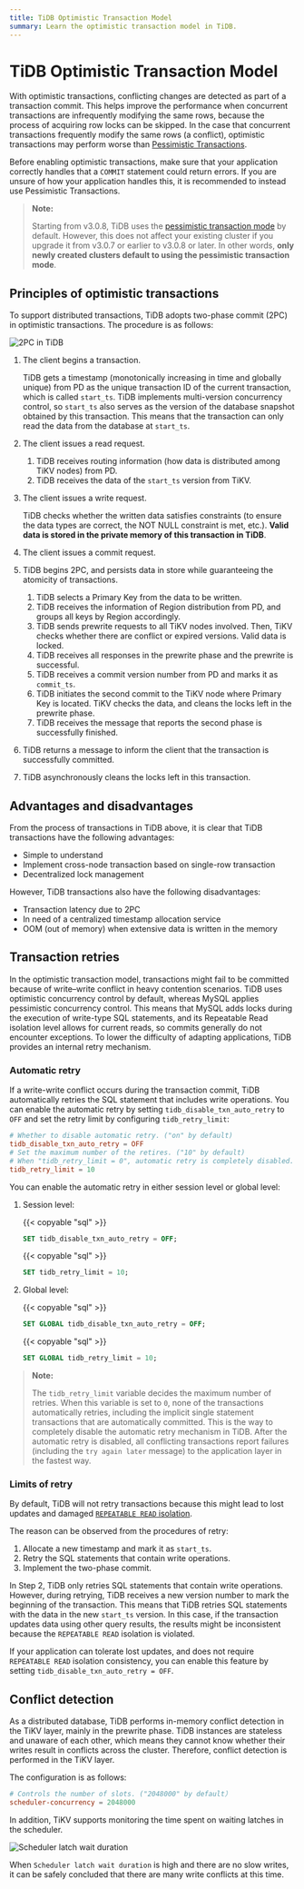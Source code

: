 ```yaml
---
title: TiDB Optimistic Transaction Model
summary: Learn the optimistic transaction model in TiDB.
---
```


# TiDB Optimistic Transaction Model

With optimistic transactions, conflicting changes are detected as part of a transaction commit. This helps improve the performance when concurrent transactions are infrequently modifying the same rows, because the process of acquiring row locks can be skipped. In the case that concurrent transactions frequently modify the same rows (a conflict), optimistic transactions may perform worse than [Pessimistic Transactions](/pessimistic-transaction.md).

Before enabling optimistic transactions, make sure that your application correctly handles that a `COMMIT` statement could return errors. If you are unsure of how your application handles this, it is recommended to instead use Pessimistic Transactions.

> **Note:**
>
> Starting from v3.0.8, TiDB uses the [pessimistic transaction mode](/pessimistic-transaction.md) by default. However, this does not affect your existing cluster if you upgrade it from v3.0.7 or earlier to v3.0.8 or later. In other words, **only newly created clusters default to using the pessimistic transaction mode**.

## Principles of optimistic transactions

To support distributed transactions, TiDB adopts two-phase commit (2PC) in optimistic transactions. The procedure is as follows:

![2PC in TiDB](/media/2pc-in-tidb.png)

1. The client begins a transaction.

    TiDB gets a timestamp (monotonically increasing in time and globally unique) from PD as the unique transaction ID of the current transaction, which is called `start_ts`. TiDB implements multi-version concurrency control, so `start_ts` also serves as the version of the database snapshot obtained by this transaction. This means that the transaction can only read the data from the database at `start_ts`.

2. The client issues a read request.

    1. TiDB receives routing information (how data is distributed among TiKV nodes) from PD.
    2. TiDB receives the data of the `start_ts` version from TiKV.

3. The client issues a write request.

    TiDB checks whether the written data satisfies constraints (to ensure the data types are correct, the NOT NULL constraint is met, etc.). **Valid data is stored in the private memory of this transaction in TiDB**.

4. The client issues a commit request.

5. TiDB begins 2PC, and persists data in store while guaranteeing the atomicity of transactions.

    1. TiDB selects a Primary Key from the data to be written.
    2. TiDB receives the information of Region distribution from PD, and groups all keys by Region accordingly.
    3. TiDB sends prewrite requests to all TiKV nodes involved. Then, TiKV checks whether there are conflict or expired versions. Valid data is locked.
    4. TiDB receives all responses in the prewrite phase and the prewrite is successful.
    5. TiDB receives a commit version number from PD and marks it as `commit_ts`.
    6. TiDB initiates the second commit to the TiKV node where Primary Key is located. TiKV checks the data, and cleans the locks left in the prewrite phase.
    7. TiDB receives the message that reports the second phase is successfully finished.

6. TiDB returns a message to inform the client that the transaction is successfully committed.

7. TiDB asynchronously cleans the locks left in this transaction.

## Advantages and disadvantages

From the process of transactions in TiDB above, it is clear that TiDB transactions have the following advantages:

* Simple to understand
* Implement cross-node transaction based on single-row transaction
* Decentralized lock management

However, TiDB transactions also have the following disadvantages:

* Transaction latency due to 2PC
* In need of a centralized timestamp allocation service
* OOM (out of memory) when extensive data is written in the memory

## Transaction retries

In the optimistic transaction model, transactions might fail to be committed because of write–write conflict in heavy contention scenarios. TiDB uses optimistic concurrency control by default, whereas MySQL applies pessimistic concurrency control. This means that MySQL adds locks during the execution of write-type SQL statements, and its Repeatable Read isolation level allows for current reads, so commits generally do not encounter exceptions. To lower the difficulty of adapting applications, TiDB provides an internal retry mechanism.

### Automatic retry

If a write-write conflict occurs during the transaction commit, TiDB automatically retries the SQL statement that includes write operations. You can enable the automatic retry by setting `tidb_disable_txn_auto_retry` to `OFF` and set the retry limit by configuring `tidb_retry_limit`:

```toml
# Whether to disable automatic retry. ("on" by default)
tidb_disable_txn_auto_retry = OFF
# Set the maximum number of the retires. ("10" by default)
# When "tidb_retry_limit = 0", automatic retry is completely disabled.
tidb_retry_limit = 10
```

You can enable the automatic retry in either session level or global level:

1. Session level:

    {{< copyable "sql" >}}

    ```sql
    SET tidb_disable_txn_auto_retry = OFF;
    ```

    {{< copyable "sql" >}}

    ```sql
    SET tidb_retry_limit = 10;
    ```

2. Global level:

    {{< copyable "sql" >}}

    ```sql
    SET GLOBAL tidb_disable_txn_auto_retry = OFF;
    ```

    {{< copyable "sql" >}}

    ```sql
    SET GLOBAL tidb_retry_limit = 10;
    ```

> **Note:**
>
> The `tidb_retry_limit` variable decides the maximum number of retries. When this variable is set to `0`, none of the transactions automatically retries, including the implicit single statement transactions that are automatically committed. This is the way to completely disable the automatic retry mechanism in TiDB. After the automatic retry is disabled, all conflicting transactions report failures (including the `try again later` message) to the application layer in the fastest way.

### Limits of retry

By default, TiDB will not retry transactions because this might lead to lost updates and damaged [`REPEATABLE READ` isolation](/transaction-isolation-levels.md).

The reason can be observed from the procedures of retry:

1. Allocate a new timestamp and mark it as `start_ts`.
2. Retry the SQL statements that contain write operations.
3. Implement the two-phase commit.

In Step 2, TiDB only retries SQL statements that contain write operations. However, during retrying, TiDB receives a new version number to mark the beginning of the transaction. This means that TiDB retries SQL statements with the data in the new `start_ts` version. In this case, if the transaction updates data using other query results, the results might be inconsistent because the `REPEATABLE READ` isolation is violated.

If your application can tolerate lost updates, and does not require `REPEATABLE READ` isolation consistency, you can enable this feature by setting `tidb_disable_txn_auto_retry = OFF`.

## Conflict detection

As a distributed database, TiDB performs in-memory conflict detection in the TiKV layer, mainly in the prewrite phase. TiDB instances are stateless and unaware of each other, which means they cannot know whether their writes result in conflicts across the cluster. Therefore, conflict detection is performed in the TiKV layer.

The configuration is as follows:

```toml
# Controls the number of slots. ("2048000" by default）
scheduler-concurrency = 2048000
```

In addition, TiKV supports monitoring the time spent on waiting latches in the scheduler.

![Scheduler latch wait duration](/media/optimistic-transaction-metric.png)

When `Scheduler latch wait duration` is high and there are no slow writes, it can be safely concluded that there are many write conflicts at this time.
